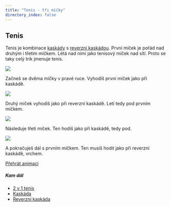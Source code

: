 ```yaml
---
title: "Tenis - tři míčky"
directory_index: false
---
```


## Tenis


Tenis je kombinace <a href="kaskada.html" title="Nejlehčí trik se třemi míčky.">kaskády</a> s <a href="kaskada-reverzni.html" title="Trik se třemi míčky.">reverzní kaskádou</a>. První míček je pořád nad druhým i třetím míčkem. Létá nad nimi jako tenisový míček nad sítí. Proto se taky celý trik jmenuje tenis.

![](img/t/tenisa.png)

Začneš se dvěma míčky v pravé ruce. Vyhodíš první míček jako při kaskádě.

![](img/t/tenisb.png)

Druhý míček vyhodíš jako při reverzní kaskádě. Letí tedy pod prvním míčkem. 

![](img/t/tenisc.png)

Následuje třetí míček. Ten hodíš jako při kaskádě, tedy pod. 

![](img/t/tenisd.png)

A pokračuješ dál s prvním míčkem. Ten musíš hodit jako při reverzní kaskádě, vrchem.

[Přehrát animaci](/animace/juggler_s-tennis.html "Animace")


##### Kam dál

- [2 v 1 tenis](/micky/3/tenis-2v1.html "Kombinace 2 v 1 s tenisem")
- [Kaskáda](/micky/3/kaskada.html "Žonglování se třemi míčky")
- [Reverzní kaskáda](/micky/3/kaskada-reverzni.html "Druhý základní trik")
